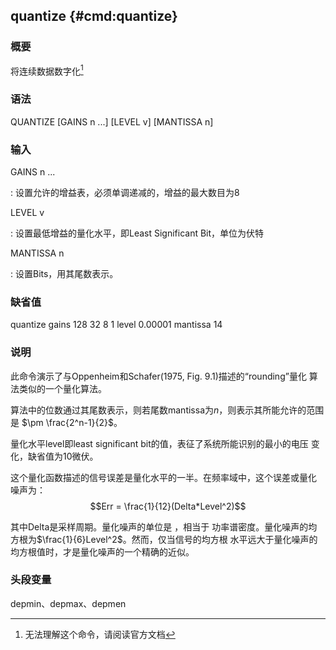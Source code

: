 ## quantize {#cmd:quantize}

### 概要

将连续数据数字化[^1]

### 语法

QUANTIZE \[GAINS n ...\] \[LEVEL v\] \[MANTISSA n\]

### 输入

GAINS n ...

:   设置允许的增益表，必须单调递减的，增益的最大数目为8

LEVEL v

:   设置最低增益的量化水平，即Least Significant Bit，单位为伏特

MANTISSA n

:   设置Bits，用其尾数表示。

### 缺省值

quantize gains 128 32 8 1 level 0.00001 mantissa 14

### 说明

此命令演示了与Oppenheim和Schafer(1975, Fig. 9.1)描述的“rounding”量化
算法类似的一个量化算法。

算法中的位数通过其尾数表示，则若尾数mantissa为$n$，则表示其所能允许的范围是
$\pm \frac{2^n-1}{2}$。

量化水平level即least significant bit的值，表征了系统所能识别的最小的电压
变化，缺省值为10微伏。

这个量化函数描述的信号误差是量化水平的一半。在频率域中，这个误差或量化
噪声为： $$Err = \frac{1}{12}(Delta*Level^2)$$

其中Delta是采样周期。量化噪声的单位是 ，相当于
功率谱密度。量化噪声的均方根为$\frac{1}{6}Level^2$。然而，仅当信号的均方根
水平远大于量化噪声的均方根值时，才是量化噪声的一个精确的近似。

### 头段变量

depmin、depmax、depmen

[^1]: 无法理解这个命令，请阅读官方文档
